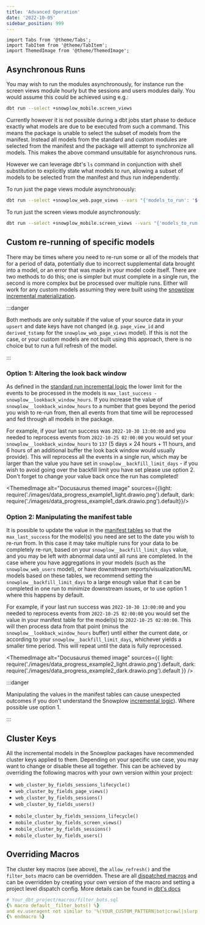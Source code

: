 ```yaml
---
title: 'Advanced Operation'
date: '2022-10-05'
sidebar_position: 999
---
```

```mdx-code-block
import Tabs from '@theme/Tabs';
import TabItem from '@theme/TabItem';
import ThemedImage from '@theme/ThemedImage';
```

## Asynchronous Runs

You may wish to run the modules asynchronously, for instance run the screen views module hourly but the sessions and users modules daily. You would assume this could be achieved using e.g.:

```bash
dbt run --select +snowplow_mobile.screen_views
```

Currently however it is not possible during a dbt jobs start phase to deduce exactly what models are due to be executed from such a command. This means the package is unable to select the subset of models from the manifest. Instead all models from the standard and custom modules are selected from the manifest and the package will attempt to synchronize all models. This makes the above command unsuitable for asynchronous runs.

However we can leverage dbt's `ls` command in conjunction with shell substitution to explicitly state what models to run, allowing a subset of models to be selected from the manifest and thus run independently.

<Tabs groupId="dbt-packages">
<TabItem value="web" label="Snowplow Web" default>

To run just the page views module asynchronously:

```bash
dbt run --select +snowplow_web.page_views --vars "{'models_to_run': '$(dbt ls --m  +snowplow_web.page_views --output name)'}"
```

</TabItem>
<TabItem value="mobile" label="Snowplow Mobile">

To run just the screen views module asynchronously:

```bash
dbt run --select +snowplow_mobile.screen_views --vars "{'models_to_run': '$(dbt ls --m  +snowplow_mobile.screen_views --output name)'}"
```

</TabItem>
</Tabs>

## Custom re-running of specific models

There may be times where you need to re-run some or all of the models that for a period of data, potentially due to incorrect supplemental data brought into a model, or an error that was made in your model code itself. There are two methods to do this; one is simpler but must complete in a single run, the second is more complex but be processed over multiple runs. Either will work for any custom models assuming they were built using the [snowplow incremental materialization](/docs/modeling-your-data/modeling-your-data-with-dbt/dbt-advanced-usage/dbt-incremental-materialization/index.md).

:::danger

Both methods are only suitable if the value of your source data in your `upsert` and date keys have not changed (e.g. `page_view_id` and `derived_tstamp` for the `snowplow_web_page_views` model). If this is not the case, or your custom models are not built using this approach, there is no choice but to run a full refresh of the model.

:::
### Option 1: Altering the look back window

As defined in the [standard run incremental logic](/docs/modeling-your-data/modeling-your-data-with-dbt/dbt-advanced-usage/dbt-incremental-logic/#state-4-standard-run) the lower limit for the events to be processed in the models is `max_last_success - snowplow__lookback_window_hours`. If you increase the value of `snowplow__lookback_window_hours` to a number that goes beyond the period you wish to re-run from, then all events from that time will be reprocessed and fed through all models in the package.

For example, if your last run success was `2022-10-30 13:00:00` and you needed to reprocess events from `2022-10-25 02:00:00` you would set your `snowplow__lookback_window_hours` to `137` (5 days 
× 24 hours + 11 hours, and 6 hours of an additional buffer the look back window would usually provide). This will reprocess all the events in a single run, which may be larger than the value you have set in `snowplow__backfill_limit_days` - if you wish to avoid going over the backfill limit you have set please use option 2. Don't forget to change your value back once the run has completed!

<ThemedImage alt="Docusaurus themed image" sources={{light: require('./images/data_progress_example1_light.drawio.png').default, dark: require('./images/data_progress_example1_dark.drawio.png').default}}/>

### Option 2: Manipulating the manifest table

It is possible to update the value in the [manifest tables](/docs/modeling-your-data/modeling-your-data-with-dbt/dbt-operation/index.md#manifest-tables) so that the `max_last_success` for the model(s) you need are set to the date you wish to re-run from. In this case it may take multiple runs for your data to be completely re-run, based on your `snowplow__backfill_limit_days` value, and you may be left with abnormal data until all runs are completed. In the case where you have aggregations in your models (such as the `snowplow_web_users` model), or have downstream reports/visualization/ML models based on these tables, we recommend setting the `snowplow__backfill_limit_days` to a large enough value that it can be completed in one run to minimize downstream issues, or to use option 1 where this happens by default.

For example, if your last run success was `2022-10-30 13:00:00` and you needed to reprocess events from `2022-10-25 02:00:00` you would set the value in your manifest table for the model(s) to `2022-10-25 02:00:00`. This will then process data from that point (minus the `snowplow__lookback_window_hours` buffer) until either the current date, or according to your `snowplow__backfill_limit_days`, whichever yields a smaller time period. This will repeat until the data is fully reprocessed.

<ThemedImage 
    alt="Docusaurus themed image" 
    sources={{
        light: require('./images/data_progress_example2_light.drawio.png').default, 
        dark: require('./images/data_progress_example2_dark.drawio.png').default
        }}
/>

:::danger

Manipulating the values in the manifest tables can cause unexpected outcomes if you don't understand the Snowplow [incremental logic](/docs/modeling-your-data/modeling-your-data-with-dbt/dbt-advanced-usage/dbt-incremental-logic/index.md)). Where possible use option 1.

:::

## Cluster Keys

All the incremental models in the Snowplow packages have recommended cluster keys applied to them. Depending on your specific use case, you may want to change or disable these all together. This can be achieved by overriding the following macros with your own version within your project:

<Tabs groupId="dbt-packages">
<TabItem value="web" label="Snowplow Web" default>

- `web_cluster_by_fields_sessions_lifecycle()`
- `web_cluster_by_fields_page_views()`
- `web_cluster_by_fields_sessions()`
- `web_cluster_by_fields_users()`


</TabItem>
<TabItem value="mobile" label="Snowplow Mobile">

- `mobile_cluster_by_fields_sessions_lifecycle()`
- `mobile_cluster_by_fields_screen_views()`
- `mobile_cluster_by_fields_sessions()`
- `mobile_cluster_by_fields_users()`

</TabItem>

</Tabs>

## Overriding Macros

The cluster key macros (see above), the `allow_refresh()` and the `filter_bots` macro can be overridden. These are all [dispatched macros](https://docs.getdbt.com/reference/dbt-jinja-functions/dispatch) and can be overridden by creating your own version of the macro and setting a project level dispatch config. More details can be found in [dbt's docs](https://docs.getdbt.com/reference/dbt-jinja-functions/dispatch#overriding-package-macros)

``` yaml
# Your_dbt_project/macros/filter_bots.sql
{% macro default__filter_bots() %}
and ev.useragent not similar to '%(YOUR_CUSTOM_PATTERN|bot|crawl|slurp|spider|archiv|spinn|sniff|seo|audit|survey|pingdom|worm|capture|(browser|screen)shots|analyz|index|thumb|check|facebook|PingdomBot|PhantomJS|YandexBot|Twitterbot|a_archiver|facebookexternalhit|Bingbot|BingPreview|Googlebot|Baiduspider|360(Spider|User-agent)|semalt)%'
{% endmacro %}
```
